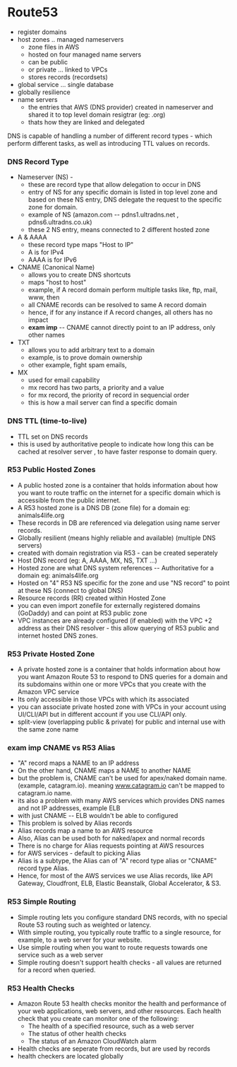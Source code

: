 # Route53
- register domains
- host zones .. managed nameservers
  - zone files in AWS
  - hosted on four managed name servers
  - can be public
  - or private ... linked to VPCs
  - stores records (recordsets)
- global service ... single database
- globally resilience
- name servers 
  - the entries that AWS (DNS provider) created in nameserver and shared it to top level domain resigtrar (eg: .org)
  - thats how they are linked and delegated

DNS is capable of handling a number of different record types - which perform different tasks, as well as introducing TTL values on records.

### DNS Record Type
- Nameserver (NS) -
  - these are record type that allow delegation to occur in DNS
  - entry of NS for any specific domain is listed in top level zone and based on these NS entry, DNS delegate the request to the specific zone for domain.
  - example of NS (amazon.com -- pdns1.ultradns.net , pdns6.ultradns.co.uk)
  - these 2 NS entry, means connected to 2 different hosted zone
- A & AAAA
  - these record type maps "Host to IP" 
  - A is for IPv4
  - AAAA is for IPv6
- CNAME (Canonical Name)
  - allows you to create DNS shortcuts
  - maps "host to host"
  - example, if A record domain perform multiple tasks like, ftp, mail, www, then 
  - all CNAME records can be resolved to same A record domain
  - hence, if for any instance if A record changes, all others has no impact
  - **exam imp** -- CNAME cannot directly point to an IP address, only other names
- TXT
  - allows you to add arbitrary text to a domain
  - example, is to prove domain ownership
  - other example, fight spam emails, 
- MX
  - used for email capability
  - mx record has two parts, a priority and a value
  - for mx record, the priority of record in sequencial order
  - this is how a mail server can find a specific domain

### DNS TTL (time-to-live)
- TTL set on DNS records
- this is used by authoritative people to indicate how long this can be cached at resolver server , to have faster response to domain query.

### R53 Public Hosted Zones
- A public hosted zone is a container that holds information about how you want to route traffic on the internet for a specific domain which is accessible from the public internet.
- A R53 hosted zone is a DNS DB (zone file) for a domain eg: animals4life.org
- These records in DB are referenced via delegation using name server records.
- Globally resilient (means highly reliable and available) (multiple DNS servers)
- created with domain registration via R53 - can be created seperately
- Host DNS record (eg: A, AAAA, MX, NS, TXT ...)
- Hosted zone are what DNS system references -- Authoritative for a domain eg: animals4life.org
- Hosted on "4" R53 NS specific for the zone and use "NS record" to point at these NS (connect to global DNS)
- Resource records (RR) created within Hosted Zone
- you can even import zonefile for externally registered domains (GoDaddy) and can point at R53 public zone
- VPC instances are already configured (if enabled) with the VPC +2 address as their DNS resolver - this allow querying of R53 public and internet hosted DNS zones.

### R53 Private Hosted Zone
- A private hosted zone is a container that holds information about how you want Amazon Route 53 to respond to DNS queries for a domain and its subdomains within one or more VPCs that you create with the Amazon VPC service
- Its only accessible in those VPCs with which its associated
- you can associate private hosted zone with VPCs in your account using UI/CLI/API but in different account if you use CLI/API only.
- split-view (overlapping public & private) for public and internal use with the same zone name

### **exam imp** CNAME vs R53 Alias
- "A" record maps a NAME to an IP address
- On the other hand, CNAME maps a NAME to another NAME
- but the problem is, CNAME can't be used for apex/naked domain name. (example, catagram.io). meaning www.catagram.io can't be mapped to catagram.io name.
- its also a problem with many AWS services which provides DNS names and not IP addresses, example ELB
- with just CNAME -- ELB wouldn't be able to configured
- This problem is solved by Alias records
- Alias records map a name to an AWS resource
- Also, Alias can be used both for naked/apex and normal records
- There is no charge for Alias requests pointing at AWS resources
- for AWS services - default to picking Alias
- Alias is a subtype, the Alias can of "A" record type alias or "CNAME" record type Alias.
- Hence, for most of the AWS services we use Alias records, like API Gateway, Cloudfront, ELB, Elastic Beanstalk, Global Accelerator, & S3.

### R53 Simple Routing
- Simple routing lets you configure standard DNS records, with no special Route 53 routing such as weighted or latency. 
- With simple routing, you typically route traffic to a single resource, for example, to a web server for your website.
- Use simple routing when you want to route requests towards one service such as a web server
- Simple routing doesn't support health checks - all values are returned for a record when queried.

### R53 Health Checks
- Amazon Route 53 health checks monitor the health and performance of your web applications, web servers, and other resources. Each health check that you create can monitor one of the following:
  - The health of a specified resource, such as a web server
  - The status of other health checks
  - The status of an Amazon CloudWatch alarm
- Health checks are seperate from records, but are used by records
- health checkers are located globally







